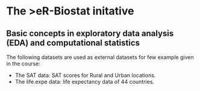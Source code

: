# The >eR-Biostat initative
## Basic concepts in exploratory data analysis (EDA) and computational statistics

The following datasets are used as external datasets for few example given in the course:
* The SAT data: SAT scores for Rural and Urban locations.
* The life.expe data: life expectancy data of 44 countries.

